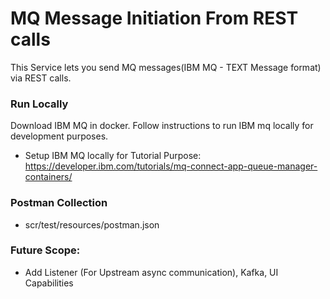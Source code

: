 # MQ Message Initiation From REST calls
This Service lets you send MQ messages(IBM MQ - TEXT Message format) via REST calls.

### Run Locally
Download IBM MQ in docker. Follow instructions to run IBM mq locally for development purposes.

* Setup IBM MQ locally for Tutorial Purpose: https://developer.ibm.com/tutorials/mq-connect-app-queue-manager-containers/

### Postman Collection
* scr/test/resources/postman.json

### Future Scope:

* Add Listener (For Upstream async communication), Kafka, UI Capabilities 